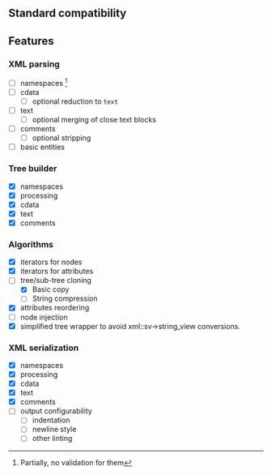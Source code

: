 ## Standard compatibility

## Features

### XML parsing
- [ ] namespaces [^1]
- [ ] cdata
    - [ ] optional reduction to `text`
- [ ] text
    - [ ] optional merging of close text blocks
- [ ] comments 
    - [ ] optional stripping
- [ ] basic entities

### Tree builder
- [x] namespaces
- [x] processing
- [x] cdata
- [x] text
- [x] comments

### Algorithms
- [x] iterators for nodes
- [x] iterators for attributes
- [ ] tree/sub-tree cloning
    - [x] Basic copy
    - [ ] String compression
- [x] attributes reordering
- [ ] node injection
- [x] simplified tree wrapper to avoid xml::sv->string_view conversions.

### XML serialization
- [x] namespaces
- [x] processing
- [x] cdata
- [x] text
- [x] comments
- [ ] output configurability
    - [ ] indentation
    - [ ] newline style
    - [ ] other linting

[^1]: Partially, no validation for them